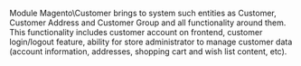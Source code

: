 Module Magento\Customer brings to system such entities as Customer, Customer Address and Customer Group and all functionality around them.
This functionality includes customer account on frontend, customer login/logout feature, ability for store administrator to manage customer data (account information, addresses, shopping cart and wish list content, etc).
